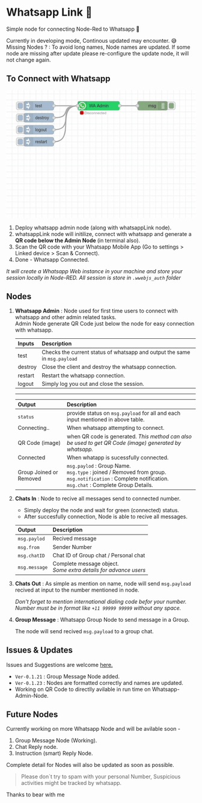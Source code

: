 # Whatsapp Link :iphone:

Simple node for connecting Node-Red to Whatsapp :iphone:

Currently in developing mode, Continous updated may encounter. :sweat_smile:
Missing Nodes ? : To avoid long names, Node names are updated. If some node are missing after update please re-configure the update node, it will not change again. 

## To Connect with Whatsapp 
![](./.github/admin_login.gif)

1. Deploy whatsapp admin node (along with whatsappLink node).
2. whatsappLink node will initilize, connect with whatsapp and generate a <b>QR code below the Admin Node </b> (in terminal also).
3. Scan the QR code with your Whatsapp Mobile App (Go to settings > Linked device > Scan & Connect).
4. Done - Whatsapp Connected.

 *It will create a Whatsapp Web instance in your machine and store your session locally in Node-RED. All session is store in `.wwebjs_auth` folder*
 


## Nodes
1. **Whatsapp Admin** : Node used for  first time users to connect with whatsapp and other admin related tasks. </br>
Admin Node generate QR Code just below the node for easy connection with whatsapp.

    

    | Inputs | Description           |
    |--------|--------------         |
    | test   | Checks the current status of whatsapp and output the same in `msg.payload`|
    | destroy| Close the client and destroy the whatsapp connection.|
    | restart | Restart the whatsapp connection. |
    | logout | Simply log you out and close the session. |
    ---
    
    
    | Output | Description |
    |--------| ------------|
    |`status` | provide status on `msg.payload` for all and each input mentioned in above table. |
    | Connecting..| When whatsapp attempting to connect.
    | QR Code (image) | when QR code is generated. *This method can also be used to get QR Code (image) generated by whatsapp.*
    | Connected | When whatapp is sucessfully connected.|
    | Group Joined or Removed | `msg.paylod` : Group Name. </br> `msg.type` : joined / Removed from group.</br> `msg.notification` : Complete notification. </br> `msg.chat` : Complete Group Details. 
    

2. **Chats In** : Node to recive all messages send to connected number.
    -  Simply deploy the node and wait for green (connected) status.
    -  After succesfully connection, Node is able to recive all messages.

    | Output | Description |
    |--------|-------------|
    | `msg.paylod` | Recived message |
    | `msg.from`   | Sender Number |
    | `msg.chatID` | Chat ID of Group chat / Personal chat |
    | `msg.message` | Complete message object. <br />*Some extra details for advance users* |


3. **Chats Out** : As simple as mention on name, node will send `msg.payload` recived at input to the number mentioned in node.

     *Don't forget to mention international dialing code befor your number. Number must be in format like `+11 99999 99999` without any space.* 

4. **Group Message** : Whatsapp Group Node to send message in a Group.

    The node will send recived `msg.payload` to a group chat.
    

## Issues & Updates

Issues and Suggestions are welcome [here.](https://github.com/raweee/node-red-contrib-whatsapp-link/issues)

* `Ver-0.1.21` : Group Message Node added.
* `Ver-0.1.23` : Nodes are formatted correctly and names are updated.
* Working on QR Code to directlly avilable in run time on Whatsapp-Admin-Node.

## Future Nodes
Currently working on more Whatsapp Node and will be avilable soon -

1. Group Message Node (Working).
2. Chat Reply node.
3. Instruction (smart) Reply Node.

Complete detail for Nodes will also be updated as soon as possible. 

>Please don`t try to spam with your personal Number, Suspicious activities might be tracked by whatsapp. 

Thanks to bear with me 
